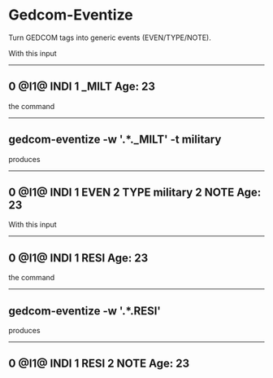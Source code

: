 # Gedcom-Eventize

Turn GEDCOM tags into generic events (EVEN/TYPE/NOTE).

With this input

---
0 @I1@ INDI
1 _MILT Age: 23
---

the command

---
gedcom-eventize -w '.*._MILT' -t military
---

produces

---
0 @I1@ INDI
1 EVEN
2 TYPE military
2 NOTE Age: 23
---




With this input

---
0 @I1@ INDI
1 RESI Age: 23
---

the command

---
gedcom-eventize -w '.*.RESI'
---

produces

---
0 @I1@ INDI
1 RESI
2 NOTE Age: 23
---
